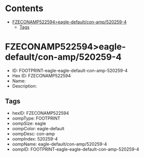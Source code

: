 



Contents
========

* [FZECONAMP522594>eagle-default/con-amp/520259-4](#fzeconamp522594eagle-defaultcon-amp520259-4)
	* [Tags](#tags)

# FZECONAMP522594>eagle-default/con-amp/520259-4

- ID: FOOTPRINT-eagle-eagle-default-con-amp-520259-4
- Hex ID: FZECONAMP522594
- Name: 
- Description: 

## Tags

- hexID: FZECONAMP522594
- oompType: FOOTPRINT
- oompSize: eagle
- oompColor: eagle-default
- oompDesc: con-amp
- oompIndex: 520259-4
- oompName: eagle-default/con-amp/520259-4
- oompID: FOOTPRINT-eagle-eagle-default-con-amp-520259-4
